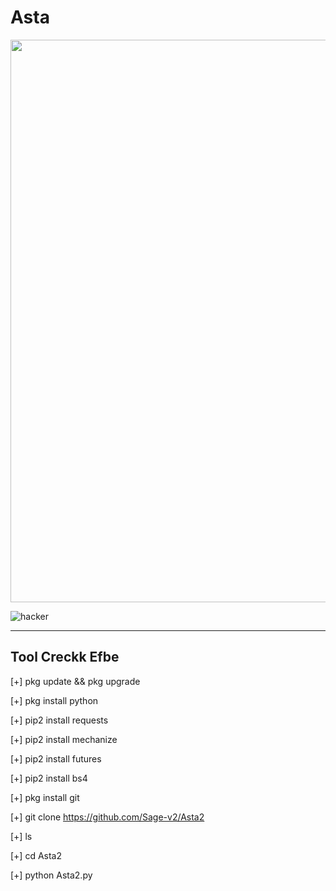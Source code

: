 # Asta


<img src = "![code-1689066__480](https://user-images.githubusercontent.com/122218278/211869205-17a700e7-c716-4bc7-8410-4081d7e2da68.jpg)" width = "900" height = "900">



![hacker](https://user-images.githubusercontent.com/122218278/211869563-41a244ec-81c3-47af-b8b6-4ff0591d36f0.gif)


-----------------
Tool Creckk Efbe
-----------------



[+] pkg update && pkg upgrade

[+] pkg install python

[+] pip2 install requests

[+] pip2 install mechanize

[+] pip2 install futures

[+] pip2 install bs4

[+] pkg install git

[+] git clone https://github.com/Sage-v2/Asta2

[+] ls

[+] cd Asta2

[+] python Asta2.py
